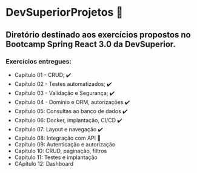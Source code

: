 # DevSuperiorProjetos :rocket:
## Diretório destinado aos exercícios propostos no Bootcamp Spring React 3.0 da DevSuperior.
### Exercícios entregues: 
- Capítulo 01 - CRUD; :heavy_check_mark:
- Capítulo 02 - Testes automatizados; :heavy_check_mark:
- Capítulo 03 - Validação e Segurança; :heavy_check_mark:
- Capítulo 04 - Domínio e ORM, autorizações :heavy_check_mark: 
- Capítulo 05: Consultas ao banco de dados :heavy_check_mark:
- Capítulo 06: Docker, implantação, CI/CD :heavy_check_mark:
- Capítulo 07: Layout e navegação :heavy_check_mark:
- Capítulo 08: Integração com API :construction:
- Capítulo 09: Autenticação e autorização
- Capítulo 10: CRUD, paginação, filtros
- Capítulo 11: Testes e implantação
- CApítulo 12: Dashboard
